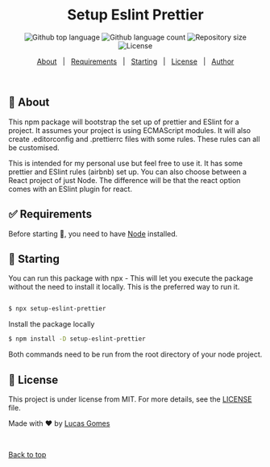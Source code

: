 <!-- <div align="center" id="top">
  <img src="./.github/app.gif" alt="Setup Eslint Prettier" />

&#xa0;

</div> -->

<h1 align="center">Setup Eslint Prettier</h1>

<p align="center">
  <img alt="Github top language" src="https://img.shields.io/github/languages/top/Lucaas27/setup-eslint-prettier?color=56BEB8">

  <img alt="Github language count" src="https://img.shields.io/github/languages/count/Lucaas27/setup-eslint-prettier?color=56BEB8">

  <img alt="Repository size" src="https://img.shields.io/github/repo-size/Lucaas27/setup-eslint-prettier?color=56BEB8">

  <img alt="License" src="https://img.shields.io/github/license/Lucaas27/setup-eslint-prettier?color=56BEB8">

  <!-- <img alt="Github issues" src="https://img.shields.io/github/issues/Lucaas27/setup-eslint-prettier?color=56BEB8" /> -->

  <!-- <img alt="Github forks" src="https://img.shields.io/github/forks/Lucaas27/setup-eslint-prettier?color=56BEB8" /> -->

  <!-- <img alt="Github stars" src="https://img.shields.io/github/stars/Lucaas27/setup-eslint-prettier?color=56BEB8" /> -->
</p>

<!-- Status -->

<!-- <h4 align="center">
	🚧  Setup Eslint Prettier 🚀 Under construction...  🚧
</h4>

<hr> -->

<p align="center">
  <a href="#dart-about">About</a> &#xa0; | &#xa0; 
  <a href="#white_check_mark-requirements">Requirements</a> &#xa0; | &#xa0;
  <a href="#checkered_flag-starting">Starting</a> &#xa0; | &#xa0;
  <a href="#memo-license">License</a> &#xa0; | &#xa0;
  <a href="https://github.com/Lucaas27" target="_blank">Author</a>
</p>

<br>

## :dart: About

This npm package will bootstrap the set up of prettier and ESlint for a project.
It assumes your project is using ECMAScript modules.
It will also create .editorconfig and .prettierrc files with some rules. These rules can all be customised.

This is intended for my personal use but feel free to use it. It has some prettier and ESlint rules (airbnb) set up.
You can also choose between a React project of just Node.
The difference will be that the react option comes with an ESlint plugin for react.

## :white_check_mark: Requirements

Before starting :checkered_flag:, you need to have [Node](https://nodejs.org/en/) installed.

## :checkered_flag: Starting

You can run this package with npx - This will let you execute the package without the need to install it locally.
This is the preferred way to run it.

```bash

$ npx setup-eslint-prettier

```

Install the package locally

```bash
$ npm install -D setup-eslint-prettier

```

Both commands need to be run from the root directory of your node project.

## :memo: License

This project is under license from MIT. For more details, see the [LICENSE](LICENSE) file.

Made with :heart: by <a href="https://github.com/Lucaas27" target="_blank">Lucas Gomes</a>

&#xa0;

<a href="#top">Back to top</a>

